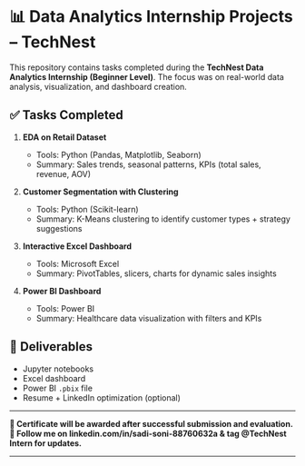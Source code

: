 # 📊 Data Analytics Internship Projects – TechNest

This repository contains tasks completed during the **TechNest Data Analytics Internship (Beginner Level)**. The focus was on real-world data analysis, visualization, and dashboard creation.

## ✅ Tasks Completed

1. **EDA on Retail Dataset**

   * Tools: Python (Pandas, Matplotlib, Seaborn)
   * Summary: Sales trends, seasonal patterns, KPIs (total sales, revenue, AOV)

2. **Customer Segmentation with Clustering**

   * Tools: Python (Scikit-learn)
   * Summary: K-Means clustering to identify customer types + strategy suggestions

3. **Interactive Excel Dashboard**

   * Tools: Microsoft Excel
   * Summary: PivotTables, slicers, charts for dynamic sales insights

4. **Power BI Dashboard**

   * Tools: Power BI
   * Summary: Healthcare data visualization with filters and KPIs

## 📁 Deliverables

* Jupyter notebooks
* Excel dashboard
* Power BI `.pbix` file
* Resume + LinkedIn optimization (optional)

---

**📌 Certificate will be awarded after successful submission and evaluation.**
**🔗 Follow me on linkedin.com/in/sadi-soni-88760632a & tag @TechNest Intern for updates.**

---


